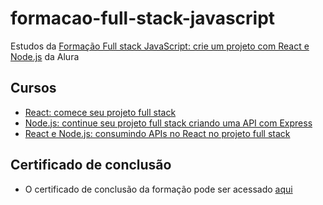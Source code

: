 # formacao-full-stack-javascript
Estudos da [Formação Full stack JavaScript: crie um projeto com React e Node.js](https://cursos.alura.com.br/formacao-full-stack-react-node-js) da Alura

## Cursos
- [React: comece seu projeto full stack](https://cursos.alura.com.br/course/react-crie-primeira-pagina-web)
- [Node.js: continue seu projeto full stack criando uma API com Express](https://cursos.alura.com.br/course/node-primeira-api-express)
- [React e Node.js: consumindo APIs no React no projeto full stack](https://cursos.alura.com.br/course/react-node-consumindo-apis-react)

## Certificado de conclusão
- O certificado de conclusão da formação pode ser acessado [aqui](https://cursos.alura.com.br/degree/certificate/0392f7c3-b1c0-40b4-8871-d3d364382b0a?lang=pt_BR)
